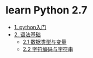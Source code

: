 # learn Python 2.7

* [1. python入门](articles/lesson1.md)
* [2. 语法基础](articles/lesson2.md)
    * [2.1 数据类型与变量](articles/lesson2_1.md)
    * [2.2 字符编码与字符串](articles/lesson2_2.md)